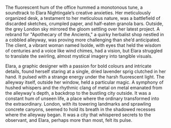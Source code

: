 The fluorescent hum of the office hummed a monotonous tune, a soundtrack to Elara Nightingale’s creative anxieties.  Her meticulously organized desk, a testament to her meticulous nature, was a battlefield of discarded sketches, crumpled paper, and half-eaten granola bars.  Outside, the grey London sky mirrored the gloom settling over her latest project.  A rebrand for "Apothecary of the Ancients," a quirky herbalist shop nestled in a cobbled alleyway, was proving more challenging than she’d anticipated.  The client, a vibrant woman named Isolde, with eyes that held the wisdom of centuries and a voice like wind chimes, had a vision, but Elara struggled to translate the swirling, almost mystical imagery into tangible visuals.

Elara, a graphic designer with a passion for bold colours and intricate details, found herself staring at a single, dried lavender sprig clutched in her hand. It pulsed with a strange energy under the harsh fluorescent light.  The alleyway itself, outside her window, held a particular magic.  A symphony of hushed whispers and the rhythmic clang of metal on metal emanated from the alleyway's depth, a backdrop to the bustling city outside. It was a constant hum of unseen life, a place where the ordinary transformed into the extraordinary.  London, with its towering landmarks and sprawling concrete canyons, seemed to hold its breath in the shadowed recesses where the alleyway began.  It was a city that whispered secrets to the observant, and Elara, perhaps more than most, felt its pulse.
